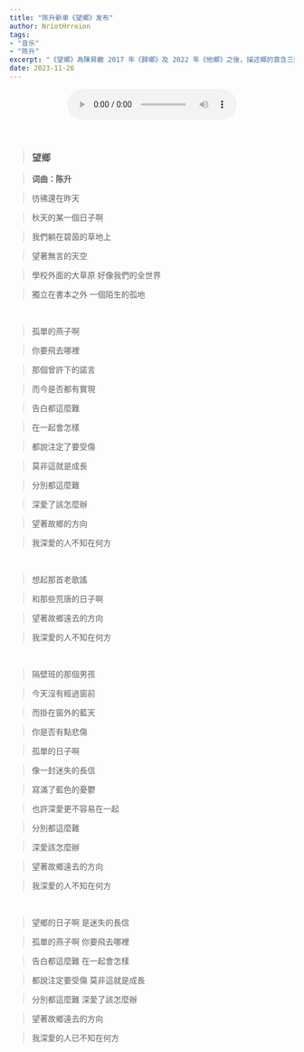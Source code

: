 ```yaml
---
title: "陈升新单《望鄉》发布"
author: NriotHrreion
tags:
- "音乐"
- "陈升"
excerpt: "《望鄉》為陳昇繼 2017 年《歸鄉》及 2022 年《他鄉》之後，描述鄉的意含三部曲最終篇。此次專輯概念，皆由一個人物、或是一段人生故事譜寫成歌曲。有懷揣著真摯深邃的坦白、有些打趣的幽默感、探討人性與現代文明的矛盾、不失赤子本色的語調操著精湛的說故事方式，將一幅幅充滿畫面感的生活經歷、風景、心境與深情書寫成篇。<br><em>——Youtube官方MV简介</em>"
date: 2023-11-26
---
```


<div align="center">

<audio src="/static/media/neither_here_nor_there.mp3" controls></audio>

</div>

<br>

> ### 望鄉

> **词曲：陈升**

> 彷彿還在昨天

> 秋天的某一個日子啊

> 我們躺在碧茵的草地上

> 望著無言的天空

> 學校外面的大草原 好像我們的全世界

> 獨立在書本之外 一個陌生的孤地

<br>

> 孤單的燕子啊

> 你要飛去哪裡

> 那個曾許下的諾言

> 而今是否都有實現

> 告白都這麼難

> 在一起會怎樣

> 都說注定了要受傷

> 莫非這就是成長

> 分別都這麼難

> 深愛了該怎麼辦

> 望著故鄉的方向

> 我深愛的人不知在何方

<br>

> 想起那首老歌謠

> 和那些荒唐的日子啊

> 望著故鄉遠去的方向

> 我深愛的人不知在何方

<br>

> 隔壁班的那個男孩

> 今天沒有經過窗前

> 而掛在窗外的藍天

> 你是否有點悲傷

> 孤單的日子啊

> 像一封迷失的長信

> 寫滿了藍色的憂鬱

> 也許深愛更不容易在一起

> 分別都這麼難

> 深愛該怎麼辦

> 望著故鄉遠去的方向

> 我深愛的人不知在何方

<br>

> 望鄉的日子啊 是迷失的長信

> 孤單的燕子啊 你要飛去哪裡

> 告白都這麼難 在一起會怎樣

> 都說注定要受傷 莫非這就是成長

> 分別都這麼難 深愛了該怎麼辦

> 望著故鄉遠去的方向

> 我深愛的人已不知在何方
